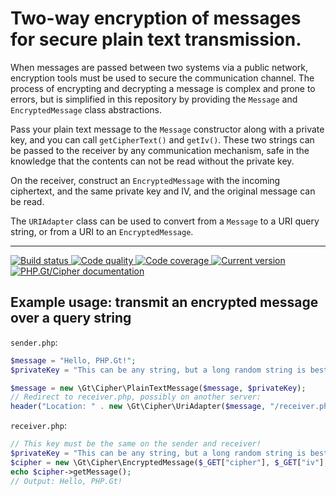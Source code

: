 Two-way encryption of messages for secure plain text transmission.
==================================================================

When messages are passed between two systems via a public network, encryption tools must be used to secure the communication channel. The process of encrypting and decrypting a message is complex and prone to errors, but is simplified in this repository by providing the `Message` and `EncryptedMessage` class abstractions.

Pass your plain text message to the `Message` constructor along with a private key, and you can call `getCipherText()` and `getIv()`. These two strings can be passed to the receiver by any communication mechanism, safe in the knowledge that the contents can not be read without the private key.

On the receiver, construct an `EncryptedMessage` with the incoming ciphertext, and the same private key and IV, and the original message can be read. 

The `URIAdapter` class can be used to convert from a `Message` to a URI query string, or from a URI to an `EncryptedMessage`. 

***

<a href="https://github.com/PhpGt/Cipher/actions" target="_blank">
	<img src="https://badge.status.php.gt/cipher-build.svg" alt="Build status" />
</a>
<a href="https://scrutinizer-ci.com/g/PhpGt/Cipher" target="_blank">
	<img src="https://badge.status.php.gt/cipher-quality.svg" alt="Code quality" />
</a>
<a href="https://scrutinizer-ci.com/g/PhpGt/Cipher" target="_blank">
	<img src="https://badge.status.php.gt/cipher-coverage.svg" alt="Code coverage" />
</a>
<a href="https://packagist.org/packages/PhpGt/Cipher" target="_blank">
	<img src="https://badge.status.php.gt/cipher-version.svg" alt="Current version" />
</a>
<a href="http://www.php.gt/cipher" target="_blank">
	<img src="https://badge.status.php.gt/cipher-docs.svg" alt="PHP.Gt/Cipher documentation" />
</a>

## Example usage: transmit an encrypted message over a query string

`sender.php`:

```php
$message = "Hello, PHP.Gt!";
$privateKey = "This can be any string, but a long random string is best.";

$message = new \Gt\Cipher\PlainTextMessage($message, $privateKey);
// Redirect to receiver.php, possibly on another server:
header("Location: " . new \Gt\Cipher\UriAdapter($message, "/receiver.php"));
```

`receiver.php`:

```php
// This key must be the same on the sender and receiver!
$privateKey = "This can be any string, but a long random string is best.";
$cipher = new \Gt\Cipher\EncryptedMessage($_GET["cipher"], $_GET["iv"], $privateKey);
echo $cipher->getMessage();
// Output: Hello, PHP.Gt!
```
